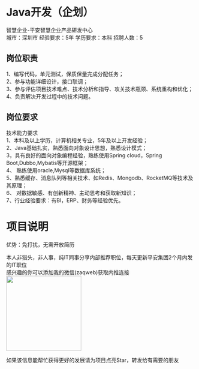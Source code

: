 # Java开发（企划）
智慧企业-平安智慧企业产品研发中心  
城市：深圳市 经验要求：5年 学历要求：本科  招聘人数：5

## 岗位职责
1、编写代码，单元测试，保质保量完成分配任务；   
2、参与功能详细设计，接口联调；   
3、参与评估项目技术难点、技术分析和指导、攻关技术瓶颈、系统重构和优化；   
4、负责解决开发过程中的技术问题。

## 岗位要求
技术能力要求   
1、本科及以上学历，计算机相关专业，5年及以上开发经验；   
2、Java基础扎实，熟悉面向对象设计思想，熟悉设计模式；   
3，具有良好的面向对象编程经验，熟练使用Spring cloud，Spring Boot,Dubbo,Mybatis等开源框架；   
4、 熟练使用oracle,Mysql等数据库系统；   
5、熟悉缓存、消息队列等相关技术、如Redis、Mongodb、RocketMQ等技术及其原理；   
6、 对数据敏感、有创新精神、主动思考和获取新知识；   
7、行业经验要求：有BI，ERP、财务等经验优先。

# 项目说明

优势：免打扰，无需开放简历

本人非猎头，非人事，纯IT同事分享内部推荐职位，每天更新平安集团2个月内发的IT职位  
感兴趣的你可以添加我的微信(zaqweb)获取内推连接  
<img src="https://github.com/zaqweb/PA-IT-JOBS/blob/master/WechatICode.jpeg"  height="200" width="200">

如果该信息能帮忙获得更好的发展请为项目点亮Star，转发给有需要的朋友





